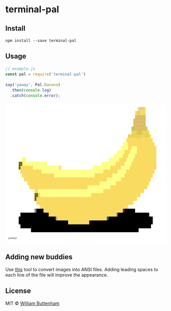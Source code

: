# terminal-pal

## Install

```
npm install --save terminal-pal
```

## Usage

```js
// example.js
const pal = require('terminal-pal')

say('yaaay', Pal.Banana)
  .then(console.log)
  .catch(console.error);
```
<img src="example.png" width="629">

## Adding new buddies

Use [this](https://manytools.org/hacker-tools/convert-image-to-ansi-art) tool to convert images into ANSI files. Adding leading spaces to each line of the file will improve the appearance.

## License

MIT © [William Buttenham](https://williambuttenham.com/)
